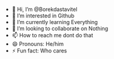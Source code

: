- 👋 Hi, I’m @Borekdastavitel
- 👀 I’m interested in Github
- 🌱 I’m currently learning Everything
- 💞️ I’m looking to collaborate on Nothing
- 📫 How to reach me dont do that
- 😄 Pronouns: He/him
- ⚡ Fun fact: Who cares

<!---
Borekdastavitel/Borekdastavitel is a ✨ special ✨ repository because its `README.md` (this file) appears on your GitHub profile.
You can click the Preview link to take a look at your changes.
--->
